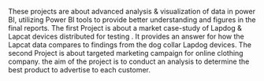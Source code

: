 These projects are about advanced analysis & visualization of data in power BI, utilizing Power BI tools to provide better understanding and figures in the final reports. 
The first Project is about a market case-study of Lapdog & Lapcat devices distributed for testing . It provides an answer for how the Lapcat data compares to findings from the dog collar Lapdog devices.
The second Project is about targeted marketing campaign for online clothing company. the aim of the project is to conduct an analysis to determine the best product to advertise to each customer.

